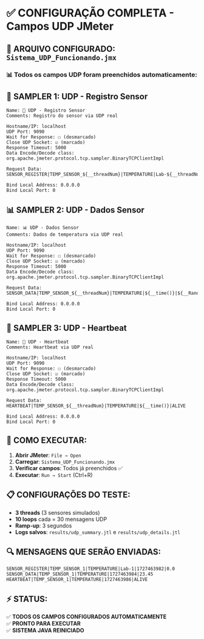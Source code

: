 # ✅ CONFIGURAÇÃO COMPLETA - Campos UDP JMeter

## 🎯 ARQUIVO CONFIGURADO: `Sistema_UDP_Funcionando.jmx`

### 📊 **Todos os campos UDP foram preenchidos automaticamente:**

## 🔧 **SAMPLER 1: UDP - Registro Sensor**
```
Name: 📡 UDP - Registro Sensor
Comments: Registro do sensor via UDP real

Hostname/IP: localhost
UDP Port: 9090
Wait for Response: ☐ (desmarcado)
Close UDP Socket: ☑ (marcado)
Response Timeout: 5000
Data Encode/Decode class: org.apache.jmeter.protocol.tcp.sampler.BinaryTCPClientImpl

Request Data:
SENSOR_REGISTER|TEMP_SENSOR_${__threadNum}|TEMPERATURE|Lab-${__threadNum}|${__time()}|0.0

Bind Local Address: 0.0.0.0
Bind Local Port: 0
```

## 📊 **SAMPLER 2: UDP - Dados Sensor**
```
Name: 📊 UDP - Dados Sensor  
Comments: Dados de temperatura via UDP real

Hostname/IP: localhost
UDP Port: 9090
Wait for Response: ☐ (desmarcado)
Close UDP Socket: ☑ (marcado)
Response Timeout: 5000
Data Encode/Decode class: org.apache.jmeter.protocol.tcp.sampler.BinaryTCPClientImpl

Request Data:
SENSOR_DATA|TEMP_SENSOR_${__threadNum}|TEMPERATURE|${__time()}|${__Random(15,35)}.${__Random(0,99)}

Bind Local Address: 0.0.0.0
Bind Local Port: 0
```

## 💓 **SAMPLER 3: UDP - Heartbeat**
```
Name: 💓 UDP - Heartbeat
Comments: Heartbeat via UDP real

Hostname/IP: localhost
UDP Port: 9090
Wait for Response: ☐ (desmarcado) 
Close UDP Socket: ☑ (marcado)
Response Timeout: 5000
Data Encode/Decode class: org.apache.jmeter.protocol.tcp.sampler.BinaryTCPClientImpl

Request Data:
HEARTBEAT|TEMP_SENSOR_${__threadNum}|TEMPERATURE|${__time()}|ALIVE

Bind Local Address: 0.0.0.0
Bind Local Port: 0
```

## 🚀 **COMO EXECUTAR:**

1. **Abrir JMeter**: `File → Open`
2. **Carregar**: `Sistema_UDP_Funcionando.jmx`
3. **Verificar campos**: Todos já preenchidos ✅
4. **Executar**: `Run → Start` (Ctrl+R)

## 📋 **CONFIGURAÇÕES DO TESTE:**
- **3 threads** (3 sensores simulados)
- **10 loops** cada = 30 mensagens UDP
- **Ramp-up**: 3 segundos
- **Logs salvos**: `results/udp_summary.jtl` e `results/udp_details.jtl`

## 🔍 **MENSAGENS QUE SERÃO ENVIADAS:**
```
SENSOR_REGISTER|TEMP_SENSOR_1|TEMPERATURE|Lab-1|1727463982|0.0
SENSOR_DATA|TEMP_SENSOR_1|TEMPERATURE|1727463984|23.45
HEARTBEAT|TEMP_SENSOR_1|TEMPERATURE|1727463986|ALIVE
```

## ⚡ **STATUS:** 
✅ **TODOS OS CAMPOS CONFIGURADOS AUTOMATICAMENTE**  
✅ **PRONTO PARA EXECUTAR**  
✅ **SISTEMA JAVA REINICIADO**